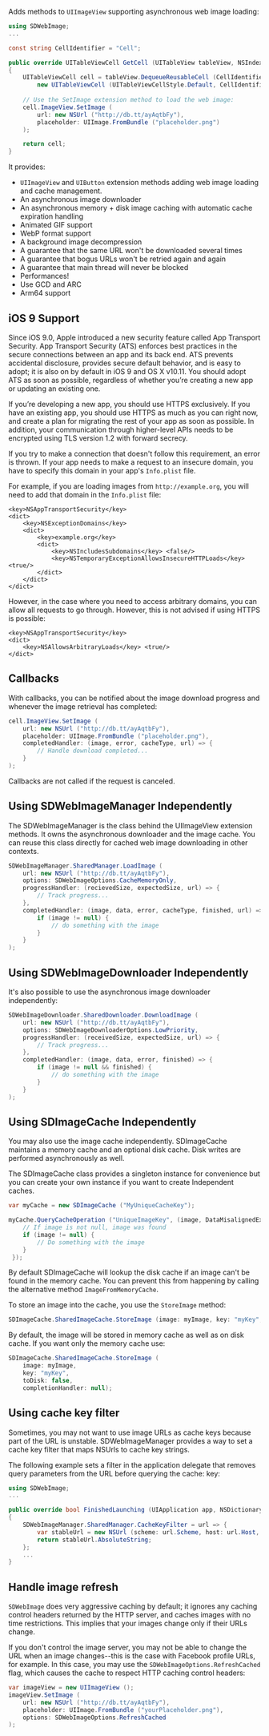Adds methods to `UIImageView` supporting asynchronous web image loading:

```csharp
using SDWebImage;
...

const string CellIdentifier = "Cell";

public override UITableViewCell GetCell (UITableView tableView, NSIndexPath indexPath)
{
	UITableViewCell cell = tableView.DequeueReusableCell (CellIdentifier) ??
		new UITableViewCell (UITableViewCellStyle.Default, CellIdentifier);
	
	// Use the SetImage extension method to load the web image:
	cell.ImageView.SetImage (
		url: new NSUrl ("http://db.tt/ayAqtbFy"), 
		placeholder: UIImage.FromBundle ("placeholder.png")
	);

	return cell;
}
```

It provides:

* `UIImageView` and `UIButton` extension methods adding web image loading and cache management.
* An asynchronous image downloader
* An asynchronous memory + disk image caching with automatic cache expiration handling
* Animated GIF support
* WebP format support
* A background image decompression
* A guarantee that the same URL won't be downloaded several times
* A guarantee that bogus URLs won't be retried again and again
* A guarantee that main thread will never be blocked
* Performances!
* Use GCD and ARC
* Arm64 support

## iOS 9 Support

Since iOS 9.0, Apple introduced a new security feature called App Transport Security.
App Transport Security (ATS) enforces best practices in the secure connections between an app and 
its back end. ATS prevents accidental disclosure, provides secure default behavior, and is easy 
to adopt; it is also on by default in iOS 9 and OS X v10.11. You should adopt ATS as soon as 
possible, regardless of whether you’re creating a new app or updating an existing one.

If you’re developing a new app, you should use HTTPS exclusively. If you have an existing app, 
you should use HTTPS as much as you can right now, and create a plan for migrating the rest of 
your app as soon as possible. In addition, your communication through higher-level APIs needs 
to be encrypted using TLS version 1.2 with forward secrecy. 

If you try to make a connection that doesn't follow this requirement, an error is thrown. 
If your app needs to make a request to an insecure domain, you have to specify this domain 
in your app's `Info.plist` file. 

For example, if you are loading images from `http://example.org`, you will need to add that domain
in the `Info.plist` file:

    <key>NSAppTransportSecurity</key>
	<dict>
        <key>NSExceptionDomains</key>
		<dict>
		    <key>example.org</key>
			<dict>
			    <key>NSIncludesSubdomains</key> <false/>
			    <key>NSTemporaryExceptionAllowsInsecureHTTPLoads</key> <true/>
			</dict>
		</dict>
	</dict>

However, in the case where you need to access arbitrary domains, you can allow all requests 
to go through. However, this is not advised if using HTTPS is possible:

    <key>NSAppTransportSecurity</key>  
    <dict>
        <key>NSAllowsArbitraryLoads</key> <true/> 
    </dict>


## Callbacks

With callbacks, you can be notified about the image download progress
and whenever the image retrieval has completed:

```csharp
cell.ImageView.SetImage (
	url: new NSUrl ("http://db.tt/ayAqtbFy"), 
	placeholder: UIImage.FromBundle ("placeholder.png"),
	completedHandler: (image, error, cacheType, url) => {
		// Handle download completed...
	}
);
```

Callbacks are not called if the request is canceled.

## Using SDWebImageManager Independently

The SDWebImageManager is the class behind the UIImageView extension
methods. It owns the asynchronous downloader and the image cache.  You
can reuse this class directly for cached web image downloading in other
contexts.

```csharp
SDWebImageManager.SharedManager.LoadImage (
	url: new NSUrl ("http://db.tt/ayAqtbFy"), 
	options: SDWebImageOptions.CacheMemoryOnly,
	progressHandler: (recievedSize, expectedSize, url) => {
		// Track progress...
	},
	completedHandler: (image, data, error, cacheType, finished, url) => {
		if (image != null) {
			// do something with the image
		}
	}
);
```

## Using SDWebImageDownloader Independently

It's also possible to use the asynchronous image downloader independently:

```csharp
SDWebImageDownloader.SharedDownloader.DownloadImage (
	url: new NSUrl ("http://db.tt/ayAqtbFy"),
	options: SDWebImageDownloaderOptions.LowPriority,
	progressHandler: (receivedSize, expectedSize, url) => {
		// Track progress...
	},
	completedHandler: (image, data, error, finished) => {
		if (image != null && finished) {
			// do something with the image
		}
	}
);
```

## Using SDImageCache Independently

You may also use the image cache independently. SDImageCache maintains a
memory cache and an optional disk cache. Disk writes are performed
asynchronously as well.

The SDImageCache class provides a singleton instance for convenience but
you can create your own instance if you want to create Independent
caches.

```csharp
var myCache = new SDImageCache ("MyUniqueCacheKey");

myCache.QueryCacheOperation ("UniqueImageKey", (image, DataMisalignedException, cacheType)=>
	// If image is not null, image was found
	if (image != null) {
		// Do something with the image
	}
 });
```

By default SDImageCache will lookup the disk cache if an image can't be
found in the memory cache. You can prevent this from happening by
calling the alternative method `ImageFromMemoryCache`.

To store an image into the cache, you use the `StoreImage` method:

```csharp
SDImageCache.SharedImageCache.StoreImage (image: myImage, key: "myKey", completionHandler: null);
```

By default, the image will be stored in memory cache as well as on disk
cache. If you want only the memory cache use:


```csharp
SDImageCache.SharedImageCache.StoreImage (
	image: myImage, 
	key: "myKey", 
	toDisk: false, 
	completionHandler: null);
```

## Using cache key filter

Sometimes, you may not want to use image URLs as cache keys because part
of the URL is unstable.  SDWebImageManager provides a way to set a cache
key filter that maps NSUrls to cache key strings.

The following example sets a filter in the application delegate that
removes query parameters from the URL before querying the cache:
key:

```csharp
using SDWebImage;
...

public override bool FinishedLaunching (UIApplication app, NSDictionary options)
{
	SDWebImageManager.SharedManager.CacheKeyFilter = url => {
		var stableUrl = new NSUrl (scheme: url.Scheme, host: url.Host, path: url.Path);  
		return stableUrl.AbsoluteString;
	};
	...
}
```

## Handle image refresh

`SDWebImage` does very aggressive caching by default; it ignores any
caching control headers returned by the HTTP server, and caches images
with no time restrictions. This implies that your images change only if
their URLs change.

If you don't control the image server, you may not be able
to change the URL when an image changes--this is the case with
Facebook profile URLs, for example. In this case, you may use the
`SDWebImageOptions.RefreshCached` flag, which causes the cache to
respect HTTP caching control headers:

```csharp
var imageView = new UIImageView ();
imageView.SetImage (
	url: new NSUrl ("http://db.tt/ayAqtbFy"), 
	placeholder: UIImage.FromBundle ("yourPlaceholder.png"),
	options: SDWebImageOptions.RefreshCached
);
```
